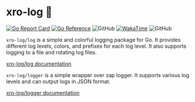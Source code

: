 # xro-log 📝

[![Go Report Card](https://goreportcard.com/badge/github.com/catalystgo/xro-log)](https://goreportcard.com/report/github.com/catalystgo/xro-log)
[![Go Reference](https://pkg.go.dev/badge/github.com/catalystgo/xro-log.svg)](https://pkg.go.dev/github.com/catalystgo/xro-log)
![GitHub](https://img.shields.io/github/license/catalystgo/xro-log)
[![WakaTime](https://wakatime.com/badge/github/catalystgo/xro-log.svg)](https://wakatime.com/badge/github/catalystgo/xro-log)
![GitHub](https://img.shields.io/github/stars/catalystgo/xro-log?style=social)

`xro-log/log` is a simple and colorful logging package for Go. It provides different log levels, colors, and prefixes for each log level. It also supports logging to a file and rotating log files.

[xro-log/log documentation](./log/README.md)

`xro-log/logger` is a simple wrapper over zap logger. It supports various log levels and can output logs in JSON format.

[xro-log/logger documentation](./logger/README.md)
